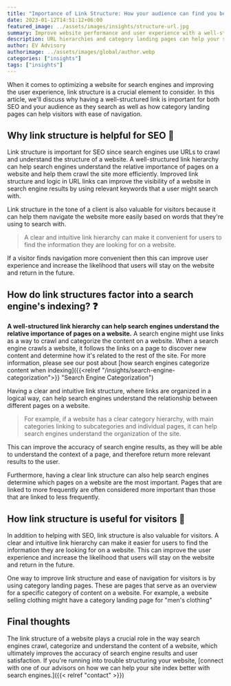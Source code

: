 ```yaml
---
title: "Importance of Link Structure: How your audience can find you better"
date: 2023-01-12T14:51:12+06:00
featured_image: ../assets/images/insights/structure-url.jpg
summary: Improve website performance and user experience with a well-structured link hierarchy. Organize and categorize links for easy navigation and ensure search engines can crawl your site efficiently.  
description: URL hierarchies and category landing pages can help your site stand out from others as users seek answers you have; products, services or information    
author: EV Advisory
authorimage: ../assets/images/global/author.webp
categories: ["insights"]
tags: ["insights"]
---
```


When it comes to optimizing a website for search engines and improving the user
experience, link structure is a crucial element to consider. In this article, we'll
discuss why having a well-structured link is important for both SEO and your
audience as they search as well as how category landing pages can help visitors with
ease of navigation.   

## Why link structure is helpful for SEO  :key:     


Link structure is important for SEO since search engines use URLs to crawl
and understand the structure of a website. A well-structured link hierarchy can
help search engines understand the relative importance of pages on a website and
help them crawl the site more efficiently. Improved link structure and logic in
URL links can improve the visibility of a website in search engine results by using
relevant keywords that a user might search with.  

Link structure in the tone of a client is also valuable for visitors because
it can help them navigate the website more easily based on words that they're
using to search with.     

> A clear and intuitive link hierarchy can make it convenient
for users to find the information they are looking for on a website.   

If a visitor finds navigation more convenient then this can improve user experience
and increase the likelihood that users will stay on the website and return in
the future.   

## How do link structures factor into a search engine's indexing?  :question:  

**A well-structured link hierarchy can help search engines understand the relative
importance of pages on a website.** A search engine might use links as a way to crawl and
categorize the content on a website. When a search engine crawls a website, it
follows the links on a page to discover new content and determine how it's related
to the rest of the site. For more information, please see our post about [how search
engines categorize content when indexing]({{<relref "/insights/search-engine-categorization">}} "Search Engine Categorization")  


Having a clear and intuitive link structure, where links are organized in a logical way,
can help search engines understand the relationship between different pages on a website.   
> For example, if a website has a clear category hierarchy, with main categories linking
to subcategories and individual pages, it can help search engines understand the
organization of the site.   

This can improve the accuracy of search engine results, as they will be able to
understand the context of a page, and therefore return more relevant results to
the user.  

Furthermore, having a clear link structure can also help search engines determine
which pages on a website are the most important. Pages that are linked to more
frequently are often considered more important than those that are linked to less
frequently.   


## How link structure is useful for visitors :mag_right:  

In addition to helping with SEO, link structure is also valuable for visitors.
A clear and intuitive link hierarchy can make it easier for users to find the
information they are looking for on a website. This can improve the user experience
and increase the likelihood that users will stay on the website and return in the
future.  

One way to improve link structure and ease of navigation for visitors is by
using category landing pages. These are pages that serve as an overview for
a specific category of content on a website. For example, a website
selling clothing might have a category landing page for "men's clothing"  

## Final thoughts  

The link structure of a website plays a crucial role in the way search engines
 crawl, categorize and understand the content of a website, which ultimately
 improves the accuracy of search engine results and user satisfaction. If you're
 running into trouble structuring your website, [connect with one of our advisors
 on how we can help your site index better with search engines.]({{< relref "contact" >}})   
